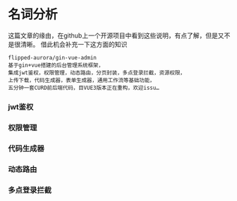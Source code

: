 # 名词分析
这篇文章的缘由，在github上一个开源项目中看到这些说明，有点了解，但是又不是很清晰。
借此机会补充一下这方面的知识

```
flipped-aurora/gin-vue-admin
基于gin+vue搭建的后台管理系统框架，
集成jwt鉴权，权限管理，动态路由，分页封装，多点登录拦截，资源权限，
上传下载，代码生成器，表单生成器，通用工作流等基础功能，
五分钟一套CURD前后端代码，目VUE3版本正在重构，欢迎issu…
```

### jwt鉴权

### 权限管理

### 代码生成器

### 动态路由

### 多点登录拦截